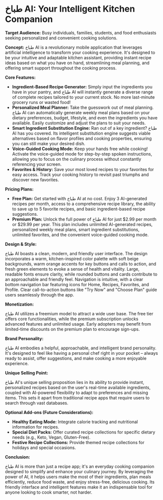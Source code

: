 # طباخ AI: Your Intelligent Kitchen Companion

**Target Audience:** Busy individuals, families, students, and food enthusiasts seeking personalized and convenient cooking solutions.

**Concept:** طباخ AI is a revolutionary mobile application that leverages artificial intelligence to transform your cooking experience. It's designed to be your intuitive and adaptable kitchen assistant, providing instant recipe ideas based on what you have on hand, streamlining meal planning, and offering smart support throughout the cooking process.

**Core Features:**

*   **Ingredient-Based Recipe Generator:** Simply input the ingredients you have in your pantry, and طباخ AI will instantly generate a diverse range of complete recipes tailored to your current stock. No more last-minute grocery runs or wasted food!
*   **Personalized Meal Planner:** Take the guesswork out of meal planning. طباخ AI can automatically generate weekly meal plans based on your dietary preferences, budget, lifestyle, and even the ingredients you have available. Easily customize and adjust the plans to suit your needs.
*   **Smart Ingredient Substitution Engine:** Ran out of a key ingredient? طباخ AI has you covered. Its intelligent substitution engine suggests viable alternatives based on flavor profiles and cooking properties, ensuring you can still make your desired dish.
*   **Voice-Guided Cooking Mode:** Keep your hands free while cooking! Activate the voice-guided mode for step-by-step spoken instructions, allowing you to focus on the culinary process without constantly referencing your screen.
*   **Favorites & History:** Save your most loved recipes to your favorites for easy access. Track your cooking history to revisit past triumphs and discover new favorites.

**Pricing Plans:**

*   **Free Plan:** Get started with طباخ AI at no cost. Enjoy 3 AI-generated recipes per month, access to a comprehensive recipe library, the ability to save up to 5 favorite recipes, and basic ingredient-based recipe suggestions.
*   **Premium Plan:** Unlock the full power of طباخ AI for just $2.99 per month or $29.99 per year. This plan includes unlimited AI-generated recipes, personalized weekly meal plans, smart ingredient substitutions, unlimited favorites, and the convenient voice-guided cooking mode.

**Design & Style:**

طباخ AI boasts a clean, modern, and friendly user interface. The design incorporates a warm, kitchen-inspired color palette with soft beige backgrounds, warm orange accents for key buttons and calls to action, and fresh green elements to evoke a sense of health and vitality. Large, readable fonts ensure clarity, while rounded buttons and cards contribute to an approachable and friendly feel. Navigation is intuitive, with a clear bottom navigation bar featuring icons for Home, Recipes, Favorites, and Profile. Clear call-to-action buttons like "Try Now" and "Choose Plan" guide users seamlessly through the app.

**Monetization:**

طباخ AI utilizes a freemium model to attract a wide user base. The free tier offers core functionalities, while the premium subscription unlocks advanced features and unlimited usage. Early adopters may benefit from limited-time discounts on the premium plan to encourage sign-ups.

**Brand Personality:**

طباخ AI embodies a helpful, approachable, and intelligent brand personality. It's designed to feel like having a personal chef right in your pocket – always ready to assist, offer suggestions, and make cooking a more enjoyable experience.

**Unique Selling Point:**

طباخ AI's unique selling proposition lies in its ability to provide instant, personalized recipes based on the user's real-time available ingredients, coupled with AI-powered flexibility to adapt to preferences and missing items. This sets it apart from traditional recipe apps that require users to search through vast databases.

**Optional Add-ons (Future Considerations):**

*   **Healthy Eating Mode:** Integrate calorie tracking and nutritional information for recipes.
*   **Special Diet Packs:** Offer curated recipe collections for specific dietary needs (e.g., Keto, Vegan, Gluten-Free).
*   **Festive Recipe Collections:** Provide themed recipe collections for holidays and special occasions.

**Conclusion:**

طباخ AI is more than just a recipe app; it's an everyday cooking companion designed to simplify and enhance your culinary journey. By leveraging the power of AI, it helps users make the most of their ingredients, plan meals efficiently, reduce food waste, and enjoy stress-free, delicious cooking. Its friendly interface and intelligent features make it an indispensable tool for anyone looking to cook smarter, not harder.

